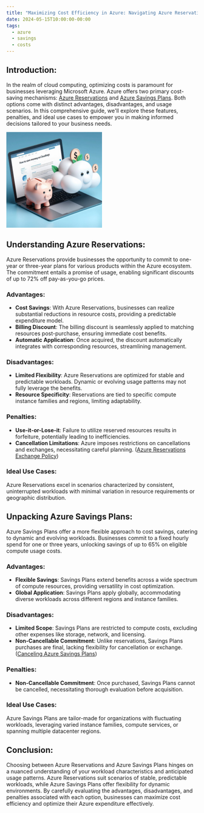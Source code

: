 ```yaml
---
title: "Maximizing Cost Efficiency in Azure: Navigating Azure Reservations and Savings Plans"
date: 2024-05-15T10:00:00-00:00
tags:
  - azure
  - savings
  - costs
---
```


## Introduction:
In the realm of cloud computing, optimizing costs is paramount for businesses leveraging Microsoft Azure. Azure offers two primary cost-saving mechanisms: [Azure Reservations](https://learn.microsoft.com/en-us/azure/cost-management-billing/reservations/save-compute-costs-reservations) and [Azure Savings Plans](https://learn.microsoft.com/en-us/azure/cost-management-billing/savings-plan/decide-between-savings-plan-reservation). Both options come with distinct advantages, disadvantages, and usage scenarios. In this comprehensive guide, we'll explore these features, penalties, and ideal use cases to empower you in making informed decisions tailored to your business needs.

<img src="/assets/images/cloud-costs.jpeg" width="50%" height="50%">

## Understanding Azure Reservations:

Azure Reservations provide businesses the opportunity to commit to one-year or three-year plans for various products within the Azure ecosystem. The commitment entails a promise of usage, enabling significant discounts of up to 72% off pay-as-you-go prices.

### Advantages:
- **Cost Savings**: With Azure Reservations, businesses can realize substantial reductions in resource costs, providing a predictable expenditure model.
- **Billing Discount**: The billing discount is seamlessly applied to matching resources post-purchase, ensuring immediate cost benefits.
- **Automatic Application**: Once acquired, the discount automatically integrates with corresponding resources, streamlining management.

### Disadvantages:
- **Limited Flexibility**: Azure Reservations are optimized for stable and predictable workloads. Dynamic or evolving usage patterns may not fully leverage the benefits.
- **Resource Specificity**: Reservations are tied to specific compute instance families and regions, limiting adaptability.

### Penalties:
- **Use-it-or-Lose-it**: Failure to utilize reserved resources results in forfeiture, potentially leading to inefficiencies.
- **Cancellation Limitations**: Azure imposes restrictions on cancellations and exchanges, necessitating careful planning. ([Azure Reservations Exchange Policy](https://learn.microsoft.com/en-us/azure/cost-management-billing/reservations/exchange-and-refund-azure-reservations))

### Ideal Use Cases:
Azure Reservations excel in scenarios characterized by consistent, uninterrupted workloads with minimal variation in resource requirements or geographic distribution.

## Unpacking Azure Savings Plans:

Azure Savings Plans offer a more flexible approach to cost savings, catering to dynamic and evolving workloads. Businesses commit to a fixed hourly spend for one or three years, unlocking savings of up to 65% on eligible compute usage costs.

### Advantages:
- **Flexible Savings**: Savings Plans extend benefits across a wide spectrum of compute resources, providing versatility in cost optimization.
- **Global Application**: Savings Plans apply globally, accommodating diverse workloads across different regions and instance families.

### Disadvantages:
- **Limited Scope**: Savings Plans are restricted to compute costs, excluding other expenses like storage, network, and licensing.
- **Non-Cancellable Commitment**: Unlike reservations, Savings Plans purchases are final, lacking flexibility for cancellation or exchange. ([Canceling Azure Savings Plans](https://learn.microsoft.com/en-us/azure/cost-management-billing/savings-plan/cancel-savings-plan))

### Penalties:
- **Non-Cancellable Commitment**: Once purchased, Savings Plans cannot be cancelled, necessitating thorough evaluation before acquisition.

### Ideal Use Cases:
Azure Savings Plans are tailor-made for organizations with fluctuating workloads, leveraging varied instance families, compute services, or spanning multiple datacenter regions.

## Conclusion:

Choosing between Azure Reservations and Azure Savings Plans hinges on a nuanced understanding of your workload characteristics and anticipated usage patterns. Azure Reservations suit scenarios of stable, predictable workloads, while Azure Savings Plans offer flexibility for dynamic environments. By carefully evaluating the advantages, disadvantages, and penalties associated with each option, businesses can maximize cost efficiency and optimize their Azure expenditure effectively.
